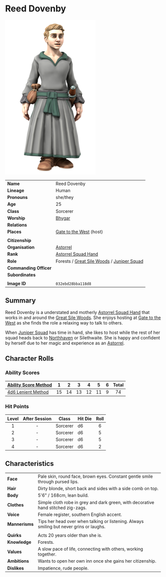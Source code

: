 # Reed Dovenby

<img src="https://raw.githubusercontent.com/jesskelsall/astarus-images/main/characters/portraits/032ebd28bba118d8.png" height="500" />

|||
| --- | --- |
| **Name** | Reed Dovenby | character.3
| **Lineage** | Human |
| **Pronouns** | she/they |
| **Age** | 25 |
| **Class** | Sorcerer |
| **Worship** | [Bhygar](../gods/deities/bhygar.md) |
| **Relations** | |
| **Places** | [Gate to the West](../places/buildings/inns-taverns/gate-to-the-west.md) (host) |
|||
| **Citizenship** | |
| **Organisation** | [Astorrel](../organisations/astorrel/astorrel.md) |
| **Rank** | [Astorrel Squad Hand](../organisations/astorrel/ranks/astorrel-squad-hand.md) |
| **Role** | Forests / [Great Sile Woods](../places/forests/great-sile-woods.md) / [Juniper Squad](../organisations/astorrel/squads/juniper-squad.md) |
| **Commanding Officer** | |
| **Subordinates** | |
|||
| **Image ID** | `032ebd28bba118d8` |

## Summary

Reed Dovenby is a understated and motherly [Astorrel Squad Hand](../organisations/astorrel/ranks/astorrel-squad-hand.md) that works in and around the [Great Sile Woods](../places/forests/great-sile-woods.md). She enjoys hosting at [Gate to the West](../places/buildings/inns-taverns/gate-to-the-west.md) as she finds the role a relaxing way to talk to others.

When [Juniper Squad](../organisations/astorrel/squads/juniper-squad.md) has time in hand, she likes to host while the rest of her squad heads back to [Northhaven](../places/cities/northhaven.md) or Silethwaite. She is happy and confident by herself due to her magic and experience as an [Astorrel](../organisations/astorrel/astorrel.md).

## Character Rolls

### Ability Scores

| [Ability Score Method](../mechanics/ability-score-method/ability-score-method.md) | 1 | 2 | 3 | 4 | 5 | 6 | Total |
| --- |:---:|:---:|:---:|:---:|:---:|:---:|:---:|
| [4d6 Lenient Method](../mechanics/ability-score-method/4d6-lenient-method.md) | 15 | 14 | 13 | 12 | 11 | 9 | 74 |

### Hit Points

| Level | After Session | Class | Hit Die | Roll |
|:---:|:---:| --- | --- |:---:|
| 1 | - | Sorcerer | d6 | 6 |
| 2 | - | Sorcerer | d6 | 5 |
| 3 | - | Sorcerer | d6 | 5 |
| 4 | - | Sorcerer | d6 | 2 |

## Characteristics

| | |
| --- | --- |
| **Face** | Pale skin, round face, brown eyes. Constant gentle smile through pursed lips. | characteristics.2
| **Hair** | Dirty blonde, short back and sides with a side comb on top. |
| **Body** | 5'6" / 168cm, lean build. |
| **Clothes** | Simple cloth robe in grey and dark green, with decorative hand stitched zig-zags. |
| **Voice** | Female register, southern English accent. |
| **Mannerisms** | Tips her head over when talking or listening. Always smiling but never grins or laughs. |
| | |
| **Quirks** | Acts 20 years older than she is. |
| **Knowledge** | Forests. |
| **Values** | A slow pace of life, connecting with others, working together. |
| **Ambitions** | Wants to open her own inn once she gains her citizenship. |
| **Dislikes** | Impatience, rude people. |
